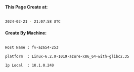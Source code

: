 
   
#### This Page Create at:

```bash

2024-02-21 - 21:07:58 UTC

```

#### Create By Machine:

```bash

Host Name : fv-az654-253

platform  : Linux-6.2.0-1019-azure-x86_64-with-glibc2.35

Ip Local  : 10.1.0.240

```

